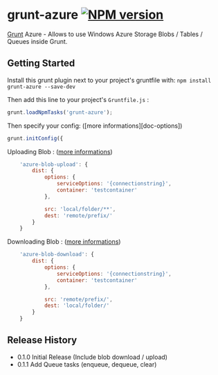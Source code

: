 # grunt-azure [![NPM version](https://badge.fury.io/js/grunt-azure.png)](http://badge.fury.io/js/grunt-azure)

[Grunt][grunt] Azure - Allows to use Windows Azure Storage Blobs / Tables / Queues inside Grunt.

## Getting Started

Install this grunt plugin next to your project's gruntfile with: `npm install grunt-azure --save-dev`

Then add this line to your project's `Gruntfile.js` :

```javascript
grunt.loadNpmTasks('grunt-azure');
```

Then specify your config: ([more informations][doc-options])

```javascript
grunt.initConfig({
```

Uploading Blob : ([more informations][blob-upload-options])

```javascript
    'azure-blob-upload': {
        dist: {
            options: {
                serviceOptions: '{connectionstring}',
                container: 'testcontainer'
            },

            src: 'local/folder/**',
            dest: 'remote/prefix/'
        }
    }
```

Downloading Blob : ([more informations][blob-download-options])

```javascript
	'azure-blob-download': {
		dist: {
			options: {
		        serviceOptions: '{connectionstring}',
		        container: 'testcontainer'
			},

		    src: 'remote/prefix/',
		    dest: 'local/folder/'
		}
	}
```

[grunt]: https://github.com/gruntjs/grunt
[blob-upload-options]: https://github.com/spatools/grunt-azure/wiki/Blob-Upload-Options
[blob-download-options]: https://github.com/spatools/grunt-azure/wiki/Blob-Download-Options

## Release History
* 0.1.0 Initial Release (Include blob download / upload)
* 0.1.1 Add Queue tasks (enqueue, dequeue, clear)
